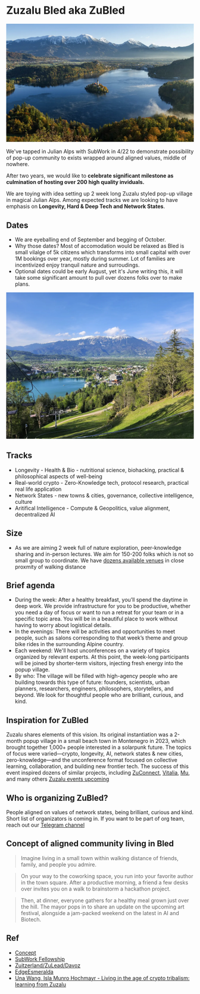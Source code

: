 # Zuzalu Bled aka ZuBled

![bled bird view](./pics/bled_company_retreat.png.webp)

We've tapped in Julian Alps with SubWork in 4/22 to demonstrate possibility of pop-up community to exists wrapped around aligned values, middle of nowhere.

After two years, we would like to **celebrate significant milestone as culmination of hosting over 200 high quality inviduals.** 

We are toying with idea setting up 2 week long Zuzalu styled pop-up village in magical Julian Alps. Among expected tracks we are looking to have emphasis on **Longevity, Hard & Deep Tech and Network States**.

Dates
---
- We are eyeballing end of September and begging of October. 
- Why those dates? Most of accomodation would be relaxed as Bled is small vilalge of 5k citizens which transforms into small capital with over 1M bookings over year, mostly during summer. Lot of families are incentivized enjoy tranquil nature and surroudings. 
- Optional dates could be early August, yet it's June writing this, it will take some significant amount to pull over dozens folks over to make plans.

![bled from straza hill](./pics/bled_from_straza.png.webp)

Tracks
---
- Longevity - Health & Bio - nutritional science, biohacking, practical & philosophical aspects of well-being
- Real-world crypto - Zero-Knowledge tech, protocol research, practical real life application
- Network States - new towns & cities, governance, collective intelligence, culture
- Aritifical Intelligence - Compute & Geopolitics, value alignment, decentralized AI

Size
---
- As we are aiming 2 week full of nature exploration, peer-knowledge sharing and in-person lectures. We aim for 150-200 folks which is not so small group to coordinate. We have [dozens available venues](https://www.bled.si/en/meetings/meeting-planning/venues/) in close proxmity of walking distance

Brief agenda
---
- During the week: After a healthy breakfast, you’ll spend the daytime in deep work. We provide infrastructure for you to be productive, whether you need a day of focus or want to run a retreat for your team or in a specific topic area. You will be in a beautiful place to work without having to worry about logistical details.
- In the evenings: There will be activities and opportunities to meet people, such as salons corresponding to that week’s theme and group bike rides in the surrounding Alpine country.
- Each weekend: We'll host unconferences on a variety of topics organized by relevant experts. At this point, the week-long participants will be joined by shorter-term visitors, injecting fresh energy into the popup village.
- By who: The village will be filled with high-agency people who are building towards this type of future: founders, scientists, urban planners, researchers, engineers, philosophers, storytellers, and beyond. We look for thoughtful people who are brilliant, curious, and kind.

Inspiration for ZuBled
---
Zuzalu shares elements of this vision. Its original instantiation was a 2-month popup village in a small beach town in Montenegro in 2023, which brought together 1,000+ people interested in a solarpunk future. The topics of focus were varied—crypto, longevity, AI, network states & new cities, zero-knowledge—and the unconference format focused on collective learning, collaboration, and building new frontier tech. The success of this event inspired dozens of similar projects, including [ZuConnect](https://www.zuzalu.city/), [Vitalia](https://vitalia.city/), [Mu](https://the-mu.xyz/), and many others [Zuzalu events upcoming](https://www.zuzalu.city/dashboard/home)

Who is organizing ZuBled?
---
People aligned on values of network states, being brilliant, curious and kind.
Short list of organizators is coming in. If you want to be part of org team, reach out our [Telegram channel](./contact.md)


Concept of aligned community living in Bled
---
> Imagine living in a small town within walking distance of friends, family, and people you admire.

> On your way to the coworking space, you run into your favorite author in the town square. After a productive morning, a friend a few desks over invites you on a walk to brainstorm a hackathon project.

> Then, at dinner, everyone gathers for a healthy meal grown just over the hill. The mayor pops in to share an update on the upcoming art festival, alongside a jam-packed weekend on the latest in AI and Biotech.

Ref
---
- [Concept](https://x.com/devonzuegel/status/1538723835947589632)
- [SubWork Fellowship](./subwork-fellowship.md)
- [Zuitzerland/ZuLead/Davoz](https://www.daovoz.org/)
- [EdgeEsmeralda](https://www.edgeesmeralda.com)
- [Una Wang, Isla Munro Hochmayr - Living in the age of crypto tribalism: learning from Zuzalu](https://www.youtube.com/watch?v=uKnYsPfV9Co)
